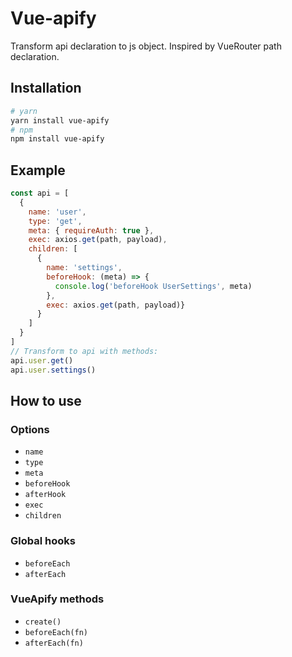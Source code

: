 # Vue-apify

Transform api declaration to js object. Inspired by VueRouter path declaration.

## Installation
```bash
# yarn
yarn install vue-apify
# npm
npm install vue-apify
```

## Example
```js
const api = [
  {
    name: 'user',
    type: 'get',
    meta: { requireAuth: true },
    exec: axios.get(path, payload),
    children: [
      {
        name: 'settings',
        beforeHook: (meta) => {
          console.log('beforeHook UserSettings', meta)
        },
        exec: axios.get(path, payload)}
      }
    ]
  }
]
// Transform to api with methods:
api.user.get()
api.user.settings()
```

## How to use

### Options
*   `name`
*   `type`
*   `meta`
*   `beforeHook`
*   `afterHook`
*   `exec`
*   `children`

### Global hooks
*   `beforeEach`
*   `afterEach`

### VueApify methods
*   `create()`
*   `beforeEach(fn)`
*   `afterEach(fn)`
